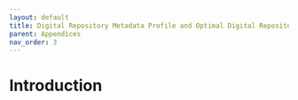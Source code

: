 ```yaml
---
layout: default
title: Digital Repository Metadata Profile and Optimal Digital Repository Record 
parent: Appendices
nav_order: 3
---
```


# Introduction


